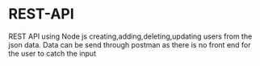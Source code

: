 # REST-API
REST API using Node js creating,adding,deleting,updating users from the json data. Data can be send through postman as there is no front end for the user to catch the input
